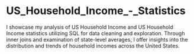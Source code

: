 # US_Household_Income_-_Statistics
I showcase my analysis of US Household Income and US Household Income statistics utilizing SQL for data cleaning and exploration. Through inner joins and examination of state-level averages, I offer insights into the distribution and trends of household incomes across the United States.
